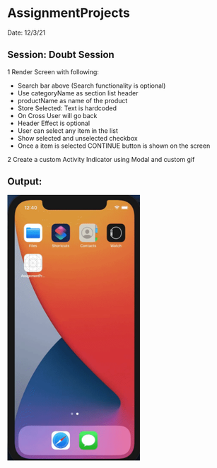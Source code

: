 # AssignmentProjects

Date: 12/3/21

## Session: Doubt Session

1 Render Screen with following:  
* Search bar above (Search functionality is optional)
* Use categoryName as section list header 
* productName as name of the product  
* Store Selected: Text is hardcoded 
* On Cross User will go back
* Header Effect is optional
* User can select any item in the list 
* Show selected and unselected checkbox 
* Once a item is selected CONTINUE button is shown on the screen

2 Create a custom Activity Indicator using Modal and custom gif

## Output:

<img width="300px" src="./src/assets/output.gif"></img>


